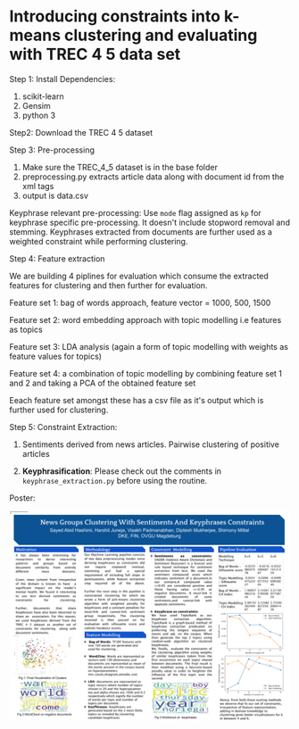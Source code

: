 # Introducing constraints into k-means clustering and evaluating with TREC 4 5 data set

Step 1: Install Dependencies: 

1. scikit-learn
2. Gensim
3. python 3

Step2: Download the TREC 4 5 dataset

Step 3: Pre-processing

1. Make sure the TREC_4_5 dataset is in the base folder
2. preprocessing.py extracts article data along with document id from the xml tags
3. output is data.csv

Keyphrase relevant pre-processing: 
Use `mode` flag assigned as `kp` for keyphrase specific pre-processing. It doesn't include stopword removal and stemming. Keyphrases extracted from documents are further used as a weighted constraint while performing clustering.

Step 4: Feature extraction

We are building 4 piplines for evaluation which consume the extracted features for clustering and then further for evaluation.

Feature set 1: bag of words approach, feature vector = 1000, 500, 1500

Feature set 2: word embedding approach with topic modelling i.e features as topics

Feature set 3: LDA analysis (again a form of topic modelling with weights as feature values for topics)

Feature set 4: a combination of topic modelling by combining feature set 1 and 2 and taking a PCA of the obtained feature set

Eeach feature set amongst these has a csv file as it's output which is further used for clustering.

Step 5: Constraint Extraction:

1. Sentiments derived from news articles. Pairwise clustering of positive articles

2. **Keyphrasification**: Please check out the comments in `keyphrase_extraction.py` before using the routine.

Poster:

![Poster](./poster.png)